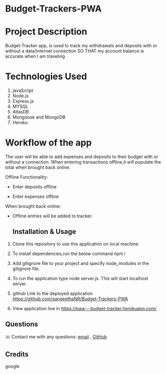 # Budget-Trackers-PWA

# Project Description


Budget-Tracker app, is used to track my withdrawals and deposits with or without a data/internet connection
SO THAT my account balance is accurate when I am traveling

  # Technologies Used
 1. javaScript
 2. Node.js
 3. Express.js
 4. MYSQL  
 5. AtlasDB
 6. Mongoose and MongoDB
 7. Heroku

 # Workflow of the app

The user will be able to add expenses and deposits to their budget with or without a connection. When entering transactions offline,it will populate the total when brought back online.

Offline Functionality:

  * Enter deposits offline

  * Enter expenses offline

When brought back online:

  * Offline entries will be added to tracker.

    ## Installation & Usage
1. Clone this repository to use this application on local machine.
2. To install dependencies,run the below command 
      npm i
3. Add gitignore file to your project and specify node_modules in the gitignore file.

4. To run the application type node server.js. This will start localhost server.

5. github Link to the deployed application https://github.com/sangeethaNR/Budget-Trackers-PWA
6. View application live in https://pwa---budget-tracker.herokuapp.com/




 ## Questions
   ✉️ Contact me with any questions: <a href="mailto:sangeethajadhav123@gmail.com">email</a> , <a href="https://github.com/sangeethaNR">GitHub</a>
   
## Credits
google

